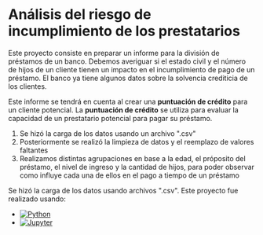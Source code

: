 # Análisis del riesgo de incumplimiento de los prestatarios

Este proyecto consiste en preparar un informe para la división de préstamos de un banco. Debemos averiguar si el estado civil y el número de hijos de un cliente tienen un impacto en el incumplimiento de pago de un préstamo. El banco ya tiene algunos datos sobre la solvencia crediticia de los clientes.

Este informe se tendrá en cuenta al crear una **puntuación de crédito** para un cliente potencial. La **puntuación de crédito** se utiliza para evaluar la capacidad de un prestatario potencial para pagar su préstamo.

1. Se hizó la carga de los datos usando un archivo ".csv"
2. Posteriormente se realizó la limpieza de datos y el reemplazo de valores faltantes
3. Realizamos distintas agrupaciones en base a la edad, el próposito del préstamo, el nivel de ingreso y la cantidad de hijos, para poder observar como influye cada una de ellos en el pago a tiempo de un préstamo

Se hizó la carga de los datos usando archivos ".csv". Este proyecto fue realizado usando:
- [![Python](https://img.shields.io/badge/Python-yellow?style=for-the-badge&logo=python&logoColor=white&labelColor=101010)]()
- [![Jupyter](https://img.shields.io/badge/Jupyter_Notebook-F37626?style=for-the-badge&logo=jupyter&logoColor=F37626&labelColor=101010)]()
